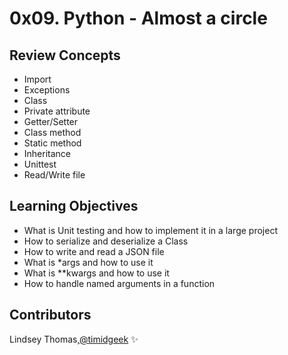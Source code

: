 # 0x09. Python - Almost a circle

## Review Concepts

- Import
- Exceptions
- Class
- Private attribute
- Getter/Setter
- Class method
- Static method
- Inheritance
- Unittest
- Read/Write file

## Learning Objectives

- What is Unit testing and how to implement it in a large project
- How to serialize and deserialize a Class
- How to write and read a JSON file
- What is *args and how to use it
- What is **kwargs and how to use it
- How to handle named arguments in a function

## Contributors

Lindsey Thomas,[@timidgeek](https://github.com/timidgeek/) :sparkles:
